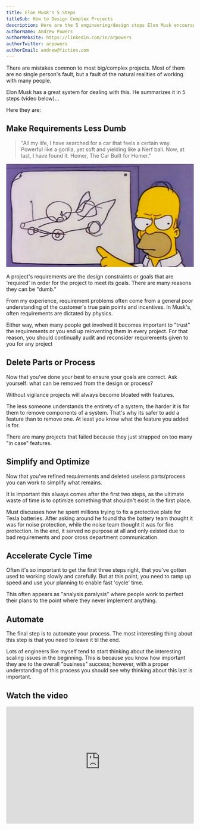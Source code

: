```yaml
---
title: Elon Musk's 5 Steps
titleSub: How to Design Complex Projects
description: Here are the 5 engineering/design steps Elon Musk encourages at SpaceX and Tesla
authorName: Andrew Powers
authorWebsite: https://linkedin.com/in/arpowers
authorTwitter: arpowers
authorEmail: andrew@fiction.com
---
```


There are mistakes common to most big/complex projects. Most of them are no single person's fault, but a fault of the natural realities of working with many people.

Elon Musk has a great system for dealing with this. He summarizes it in 5 steps (video below)...

Here they are:

## Make Requirements Less Dumb

> "All my life, I have searched for a car that feels a certain way. Powerful like a gorilla, yet soft and yielding like a Nerf ball. Now, at last, I have found it. Homer, The Car Built for Homer."

![Designing Requirements](./homer.jpg)

A project's requirements are the design constraints or goals that are 'required' in order for the project to meet its goals. There are many reasons they can be "dumb."

From my experience, requirement problems often come from a general poor understanding of the customer's true pain points and incentives. In Musk's, often requirements are dictated by physics.

Either way, when many people get involved it becomes important to "trust" the requirements or you end up reinventing them in every project. For that reason, you should continually audit and reconsider requirements given to you for any project

## Delete Parts or Process

Now that you've done your best to ensure your goals are correct. Ask yourself: what can be removed from the design or process?

Without vigilance projects will always become bloated with features.

The less someone understands the entirety of a system; the harder it is for them to remove components of a system. That's why its safer to add a feature than to remove one. At least you know what the feature you added is for.

There are many projects that failed because they just strapped on too many "in case" features.

## Simplify and Optimize

Now that you've refined requirements and deleted useless parts/process you can work to simplify what remains.

It is important this always comes after the first two steps, as the ultimate waste of time is to optimize something that shouldn't exist in the first place.

Must discusses how he spent millions trying to fix a protective plate for Tesla batteries. After asking around he found tha the battery team thought it was for noise protection, while the noise team thought it was for fire protection. In the end, it served no purpose at all and only existed due to bad requirements and poor cross department communication.

## Accelerate Cycle Time

Often it's so important to get the first three steps right, that you've gotten used to working slowly and carefully. But at this point, you need to ramp up speed and use your planning to enable fast 'cycle' time.

This often appears as "analysis paralysis" where people work to perfect their plans to the point where they never implement anything.

## Automate

The final step is to automate your process. The most interesting thing about this step is that you need to leave it til the end.

Lots of engineers like myself tend to start thinking about the interesting scaling issues in the beginning. This is because you know how important they are to the overall "business" success; however, with a proper understanding of this process you should see why thinking about this last is important.

## Watch the video

<iframe width="100%" height="315" src="https://www.youtube-nocookie.com/embed/t705r8ICkRw?start=806" title="YouTube video player" frameborder="0" allow="accelerometer; autoplay; clipboard-write; encrypted-media; gyroscope; picture-in-picture" allowfullscreen></iframe>
